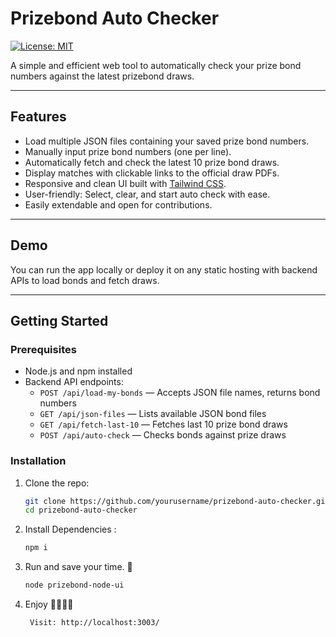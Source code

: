 # Prizebond Auto Checker

[![License: MIT](https://img.shields.io/badge/License-MIT-blue.svg)](LICENSE)

A simple and efficient web tool to automatically check your prize bond numbers against the latest prizebond draws.

---

## Features

- Load multiple JSON files containing your saved prize bond numbers.
- Manually input prize bond numbers (one per line).
- Automatically fetch and check the latest 10 prize bond draws.
- Display matches with clickable links to the official draw PDFs.
- Responsive and clean UI built with [Tailwind CSS](https://tailwindcss.com/).
- User-friendly: Select, clear, and start auto check with ease.
- Easily extendable and open for contributions.

---

## Demo

You can run the app locally or deploy it on any static hosting with backend APIs to load bonds and fetch draws.

---

## Getting Started

### Prerequisites

- Node.js and npm installed
- Backend API endpoints:
  - `POST /api/load-my-bonds` — Accepts JSON file names, returns bond numbers
  - `GET /api/json-files` — Lists available JSON bond files
  - `GET /api/fetch-last-10` — Fetches last 10 prize bond draws
  - `POST /api/auto-check` — Checks bonds against prize draws

### Installation

1. Clone the repo:

   ```bash
   git clone https://github.com/yourusername/prizebond-auto-checker.git
   cd prizebond-auto-checker
   ```

2. Install Dependencies :

   ```bash
   npm i
   ```

3. Run and save your time. 🥳
   ```bash
   node prizebond-node-ui
   ```
4. Enjoy 🥳🥳🥳🥳
   ```bash
    Visit: http://localhost:3003/
   ```
